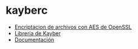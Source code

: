 # kayberc

- <a href="https://github.com/dpv927/kayberc/tree/main/openSSL">Encriptacion de archivos con AES de OpenSSL</a>
- <a href="https://github.com/dpv927/kayberc/tree/main/libs">Libreria de Kayber</a>
- <a href="https://github.com/dpv927/kayberc/blob/main/docs/kex.md">Documentación</a>
